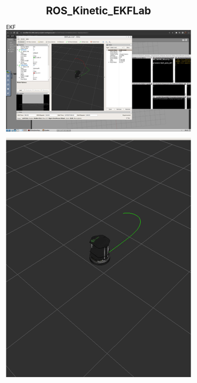 <h1 align="center">ROS_Kinetic_EKFLab</h1>

[image1]: img/img1.png "img1"
[image2]: img/img2.png "img2"

EKF
![alt text][image1]

![alt text][image2]
